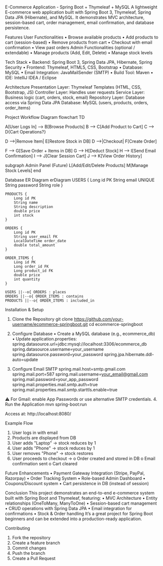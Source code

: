 E-Commerce Application - Spring Boot + Thymeleaf + MySQL
A lightweight E-commerce web application built with Spring Boot 3, Thymeleaf, Spring Data JPA (Hibernate), and MySQL.
It demonstrates MVC architecture, session-based cart, order management, email confirmation, and database persistence.
 
Features
User Functionalities
•	Browse available products
•	Add products to cart (session-based)
•	Remove products from cart
•	Checkout with email confirmation
•	View past orders
Admin Functionalities (optional / extendable)
•	Manage products (Add, Edit, Delete)
•	Manage stock levels
 
Tech Stack
•	Backend: Spring Boot 3, Spring Data JPA, Hibernate, Spring Security
•	Frontend: Thymeleaf, HTML5, CSS, Bootstrap
•	Database: MySQL
•	Email Integration: JavaMailSender (SMTP)
•	Build Tool: Maven
•	IDE: IntelliJ IDEA / Eclipse
 
Architecture
Presentation Layer: Thymeleaf Templates (HTML, CSS, Bootstrap, JS)
Controller Layer: Handles user requests
Service Layer: Business logic (cart, orders, stock, email)
Repository Layer: Database access via Spring Data JPA
Database: MySQL (users, products, orders, order_items)
 
Project Workflow Diagram
flowchart TD

A[User Logs In] --> B[Browse Products]
B --> C[Add Product to Cart]
C --> D{Cart Operations?}

D -->|Remove Item| E[Restore Stock in DB]
D -->|Checkout| F[Create Order]

F --> G[Save Order + Items in DB]
G --> H[Deduct Stock]
H --> I[Send Email Confirmation]
I --> J[Clear Session Cart]
J --> K[View Order History]

subgraph Admin Panel (Future)
  L[Add/Edit/Delete Products]
  M[Manage Stock Levels]
end

 
Database ER Diagram
erDiagram
    USERS {
        Long id PK
        String email UNIQUE
        String password
        String role
    }

    PRODUCTS {
        Long id PK
        String name
        String description
        double price
        int stock
    }

    ORDERS {
        Long id PK
        String user_email FK
        LocalDateTime order_date
        double total_amount
    }

    ORDER_ITEMS {
        Long id PK
        Long order_id FK
        Long product_id FK
        double price
        int quantity
    }

    USERS ||--o{ ORDERS : places
    ORDERS ||--o{ ORDER_ITEMS : contains
    PRODUCTS ||--o{ ORDER_ITEMS : included_in

 
Installation & Setup
1. Clone the Repository
git clone https://github.com/your-username/ecommerce-springboot.git
cd ecommerce-springboot

2. Configure Database
•	Create a MySQL database (e.g., ecommerce_db)
•	Update application.properties:
spring.datasource.url=jdbc:mysql://localhost:3306/ecommerce_db
spring.datasource.username=your_username
spring.datasource.password=your_password
spring.jpa.hibernate.ddl-auto=update

3. Configure Email SMTP
spring.mail.host=smtp.gmail.com
spring.mail.port=587
spring.mail.username=your_email@gmail.com
spring.mail.password=your_app_password
spring.mail.properties.mail.smtp.auth=true
spring.mail.properties.mail.smtp.starttls.enable=true

⚠ For Gmail: enable App Passwords or use alternative SMTP credentials.
4. Run the Application
mvn spring-boot:run

Access at:
http://localhost:8080/

 
Example Flow
1.	User logs in with email
2.	Products are displayed from DB
3.	User adds "Laptop" → stock reduces by 1
4.	User adds "Phone" → stock reduces by 1
5.	User removes "Phone" → stock restores
6.	User proceeds to checkout →
o	Order created and stored in DB
o	Email confirmation sent
o	Cart cleared
 
Future Enhancements
•	Payment Gateway Integration (Stripe, PayPal, Razorpay)
•	Order Tracking System
•	Role-based Admin Dashboard
•	Coupons/Discount system
•	Cart persistence in DB (instead of session)
 
Conclusion
This project demonstrates an end-to-end e-commerce system built with Spring Boot and Thymeleaf, featuring:
•	MVC Architecture
•	Entity relationships (OneToMany, ManyToOne)
•	Session-based cart management
•	CRUD operations with Spring Data JPA
•	Email integration for confirmations
•	Stock & Order handling
It’s a great project for Spring Boot beginners and can be extended into a production-ready application.
 
Contributing
1.	Fork the repository
2.	Create a feature branch
3.	Commit changes
4.	Push the branch
5.	Create a Pull Request
 
